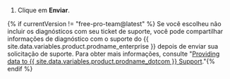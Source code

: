 1. Clique em **Enviar**.

{% if currentVersion != "free-pro-team@latest" %}
Se você escolheu não incluir os diagnósticos com seu ticket de suporte, você pode compartilhar informações de diagnóstico com o suporte do {{ site.data.variables.product.prodname_enterprise }} depois de enviar sua solicitação de suporte. Para obter mais informações, consulte "[Providing data to {{ site.data.variables.product.prodname_dotcom }} Support](/enterprise/admin/guides/enterprise-support/providing-data-to-github-support)."{% endif %}
